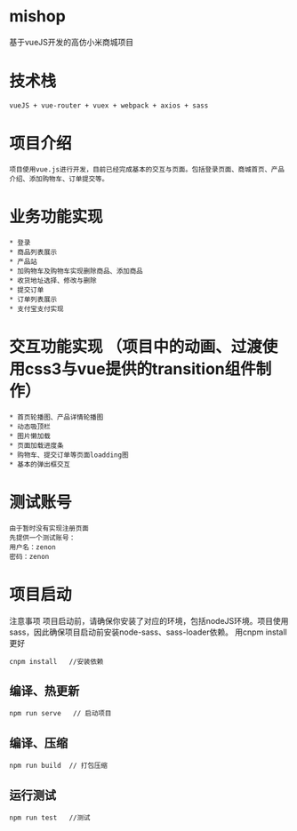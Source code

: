 # mishop
基于vueJS开发的高仿小米商城项目

# 技术栈
```
vueJS + vue-router + vuex + webpack + axios + sass
```
# 项目介绍
```
项目使用vue.js进行开发，目前已经完成基本的交互与页面。包括登录页面、商城首页、产品介绍、添加购物车、订单提交等。
```

# 业务功能实现
```
* 登录
* 商品列表展示
* 产品站
* 加购物车及购物车实现删除商品、添加商品
* 收货地址选择、修改与删除
* 提交订单
* 订单列表展示
* 支付宝支付实现
```
# 交互功能实现 （项目中的动画、过渡使用css3与vue提供的transition组件制作）
```
* 首页轮播图、产品详情轮播图
* 动态吸顶栏
* 图片懒加载  
* 页面加载进度条
* 购物车、提交订单等页面loadding图
* 基本的弹出框交互
```
# 测试账号
```
由于暂时没有实现注册页面
先提供一个测试账号：
用户名：zenon
密码：zenon
```
# 项目启动
注意事项
项目启动前，请确保你安装了对应的环境，包括nodeJS环境。项目使用sass，因此确保项目启动前安装node-sass、sass-loader依赖。
用cnpm install 更好
```
cnpm install   //安装依赖
```
## 编译、热更新
```
npm run serve   // 启动项目
```
## 编译、压缩
```
npm run build  // 打包压缩
```
## 运行测试
```
npm run test   //测试
```
